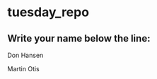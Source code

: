 # tuesday_repo

Write your name below the line:
--------------------------------------------------------

Don Hansen

Martin Otis
